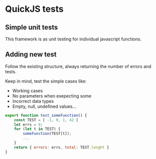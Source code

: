 # QuickJS tests

## Simple unit tests

This framework is as unit testing for individual javascript functions.

## Adding new test

Follow the existing structure, always returning the number of errors and tests.

Keep in mind, test the simple cases like:
* Working cases
* No parameters when exepecting some
* Incorrect data types
* Empty, null, undefined values...

```javascript
export function test_someFunction() {
    const TEST = [ -1, 0, 1, 42 ]
    let errs = 0;
    for (let t in TEST) {
        someFunction(TEST[t]);
        ...
    }
    return { errors: errs, total: TEST.lenght }
}

```